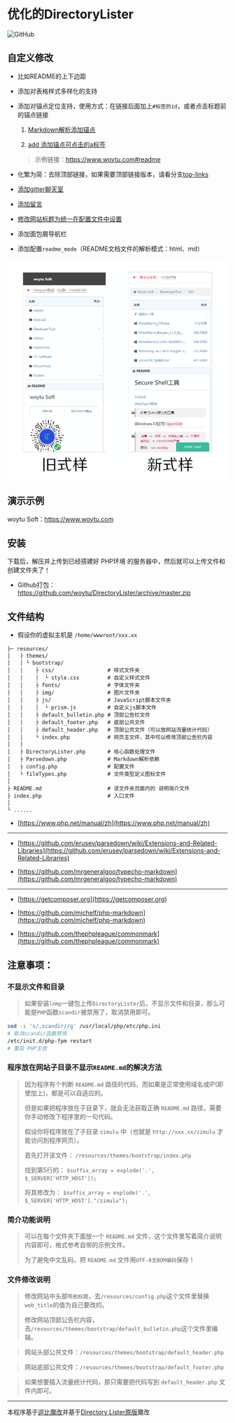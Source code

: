 # 优化的DirectoryLister


![GitHub](https://img.shields.io/github/license/mashape/apistatus.svg)


## 自定义修改

- 比如README的上下边距

- 添加对表格样式多样化的支持

- 添加对锚点定位支持，使用方式：在链接后面加上`#标签的id`，或者点击标题前的锚点链接

    1. [Markdown解析添加锚点](https://github.com/woytu/DirectoryLister/commit/1c14776e15a35a680ec02a95278abbb1777a950a)

    2. [add 添加锚点可点击的a标签](https://github.com/woytu/DirectoryLister/commit/1d1f90220de2e948f0bba086786e33fb353f7189)

  > 示例链接：https://www.woytu.com#readme


- 化繁为简：去除顶部链接，如果需要顶部链接版本，请看分支[top-links](https://github.com/woytu/DirectoryLister/tree/top-links)

- [添加gitter聊天室](https://github.com/woytu/DirectoryLister/commit/154df157974ac6f883e3484761ad951e0da90ae6)

- [添加留言](https://github.com/woytu/DirectoryLister/commit/67de302d611e4cf011d8fdee8b7e649e662a1d76)

- [修改网站标题为统一在配置文件中设置](https://github.com/woytu/DirectoryLister/commit/0fab9eae60df0926a06a5859f4d528b859b8be4c)

- 添加面包屑导航栏

- 添加配置`readme_mode`（README文档文件的解析模式：html、md）



![新旧式样手机效果对比](/sample-graph.png)



## 演示示例

woytu Soft：https://www.woytu.com

## 安装

下载后，解压并上传到已经搭建好 PHP环境 的服务器中，然后就可以上传文件和创建文件夹了！

- Github打包：https://github.com/woytu/DirectoryLister/archive/master.zip


## 文件结构

- 假设你的虚拟主机是 `/home/wwwroot/xxx.xx`

```
├─ resources/
│   ├ themes/
│   │ └ bootstrap/
│   │    ├ css/                 # 样式文件夹
│   │    │  └ style.css         # 自定义样式文件
│   │    ├ fonts/               # 字体文件夹
│   │    ├ img/                 # 图片文件夹
│   │    ├ js/                  # JavaScript脚本文件夹
│   │    │  └ prism.js          # 自定义js脚本文件
│   │    ├ default_bulletin.php # 顶部公告栏文件
│   │    ├ default_footer.php   # 底部公共文件
│   │    ├ default_header.php   # 顶部公共文件（可以放网站流量统计代码）
│   │    └ index.php            # 网页主文件，其中可以修改顶部公告栏内容
│   │
│   ├ DirectoryLister.php       # 核心函数处理文件
│   ├ Parsedown.php             # Markdown解析依赖
│   ├ config.php                # 配置文件
│   └ fileTypes.php             # 文件类型定义图标文件
│
├ README.md                     # 该文件夹页面内的 说明简介文件
├ index.php                     # 入口文件
│
└ ......
```

* [https://www.php.net/manual/zh](https://www.php.net/manual/zh)

---

* [https://github.com/erusev/parsedown/wiki/Extensions-and-Related-Libraries](https://github.com/erusev/parsedown/wiki/Extensions-and-Related-Libraries)

* [https://github.com/mrgeneralgoo/typecho-markdown](https://github.com/mrgeneralgoo/typecho-markdown)

---

* [https://getcomposer.org](https://getcomposer.org)

* [https://github.com/michelf/php-markdown](https://github.com/michelf/php-markdown)

* [https://github.com/thephpleague/commonmark](https://github.com/thephpleague/commonmark)


## 注意事项：

### 不显示文件和目录

> 如果安装`lnmp`一键包上传`DirectoryLister`后，不显示文件和目录，那么可能是`PHP`函数` scandir `被禁用了，取消禁用即可。

``` bash
sed -i 's/,scandir//g' /usr/local/php/etc/php.ini
# 取消scandir函数禁用
/etc/init.d/php-fpm restart
# 重启 PHP生效
```

### 程序放在网站子目录不显示`README.md`的解决方法

> 因为程序有个判断 `README.md` 路径的代码，而如果是正常使用域名或IP(即使加上)，都是可以自适应的。
>
> 但是如果把程序放在子目录下，就会无法获取正确 `README.md` 路径，需要你手动修改下程序里的一句代码。
>
> 假设你将程序放在了子目录 `zimulu` 中（也就是 `http://xxx.xx/zimulu` 才能访问到程序网页）。
>
> 首先打开该文件： `/resources/themes/bootstrap/index.php`  
>
> 找到第5行的： `$suffix_array = explode('.', $_SERVER['HTTP_HOST']);`  
>
> 将其修改为： `$suffix_array = explode('.', $_SERVER['HTTP_HOST']."/zimulu");`

### 简介功能说明

> 可以在每个文件夹下面放一个 `README.md` 文件，这个文件里写着简介说明内容即可，格式参考自带的示例文件。
>
> 为了避免中文乱码，把 `README.md` 文件用`UTF-8无BOM编码`保存！

### 文件修改说明

> 修改网站中头部`导航标题`，去`/resources/config.php`这个文件里替换`web_title`的值为自己要改的。  
>
> 修改网站顶部公告栏内容，去`/resources/themes/bootstrap/default_bulletin.php`这个文件里编辑。  

> 网站头部公共文件：`/resources/themes/bootstrap/default_header.php `

> 网站底部公共文件：`/resources/themes/bootstrap/default_footer.php `

> 如果想要插入流量统计代码，那只需要把代码写到 `default_header.php` 文件内即可。

---


本程序基于[逗比魔改](https://github.com/ToyoDAdoubi/DirectoryLister)并基于[Directory Lister原版](http://www.directorylister.com)魔改

